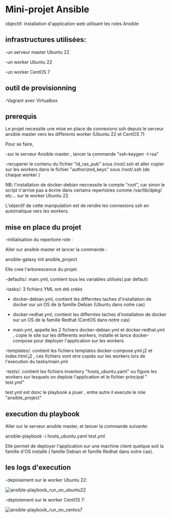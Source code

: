 # Mini-projet Ansible

objectif: installation d'application web utilisant les roles Ansible

## infrastructures utilisées:

-un serveur master Ubuntu 22

-un  worker Ubuntu 22

-un worker  CentOS 7

## outil de provisionning

-Vagrant avec Virtualbox

## prerequis 

Le projet necessite une mise en place de connexions ssh depuis le serveur ansible master vers les differents worker (Ubuntu 22 et CentOS 7)

Pour se faire,

-sur le serveur Ansible master , lancer la commande "ssh-keygen -t rsa"

-recuperer le contenu du fichier "id_ras_pub" sous /root/.ssh et aller copier sur les workers dans le fichier "authorized_keys" sous /root/.ssh (de chaque worker  )

NB:  l'installation de docker-debian neccessite le compte "root", car sinon le script n'arrive pas a écrire dans certains repertoires comme /var/lib/dpkg/ etc... sur le worker Ubuntu 22.

L'objectif de cette manipulation est de rendre les connexions ssh en automatique vers les workers.

## mise en place du projet

-initialisation du repertoire role :

Aller sur ansible master et lancer la commande :

ansible-galaxy init ansible_project 

Elle cree l'arborescence du projet.

-defaults/:  main.yml, contient tous les variables utilisés( par defaut)

-tasks/: 3 fichiers YML ont été créés 

- docker-debian.yml, contient les differntes taches d'installation de docker sur un OS de la famille Debian (Ubuntu dans notre cas)

- docker-redhat.yml, contient les differntes taches d'installation de docker sur un OS de la famille Redhat (CentOS dans notre cas)

- main.yml, appelle les 2 fichiers docker-debian.yml et docker-redhat.yml , copie le site sur les differents workers, installe et lance docker-compose pour deployer l'application sur les workers

-templates/: contient les fichiers templates docker-compose.yml.j2 et index.html.j2 , ces fichiers vont etre copiés sur les workers lors de l'execution du tasks/main.yml

-tests/: contient les fichiers inventory "hosts_ubuntu.yaml" ou figure les workers sur lesquels on deploie l'application et le fichier principal " test.yml"

test.yml est donc le playbook a jouer , entre autre il execute le role "ansible_project"

## execution du playbook

Aller sur le serveur ansible master, et lancer la commande suivante:

ansible-playbook -i hosts_ubuntu.yaml test.yml

Elle permet de deployer l'application sur une machine client quelque soit la famille d'OS installé ( famille Debian et famille Redhat dans notre cas).

## les logs d'execution

-deploiement sur le worker Ubuntu 22:



![ansible-playbook_run_on_ubuntu22](https://github.com/ravelonanosy/mini-projet-ansible/assets/138290448/3fc31ced-4630-411f-bad2-01d37632aa03)



-deploiement sur le worker CentOS 7:


![ansible-playbook_run_on_centos7](https://github.com/ravelonanosy/mini-projet-ansible/assets/138290448/2a805052-1c6b-456b-92ca-1e725fd5400d)













